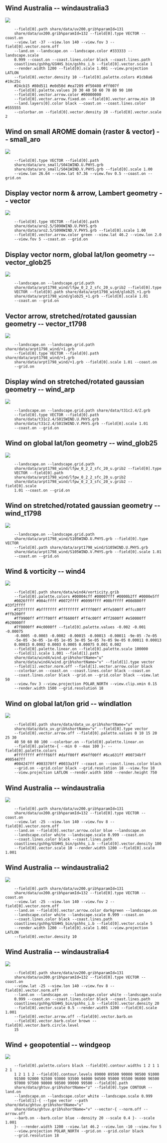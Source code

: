 ## Wind Australia -- windaustralia3
![](share/test/windaustralia3/TEST_0000.png)

```
    --field[0].path share/data/uv200.grib%paramId=131 
    share/data/uv200.grib%paramId=132 --field[0].type VECTOR --coast.on 
    --view.lat -37 --view.lon 140 --view.fov 3 --field[0].vector.norm.off 
    --land.on --landscape.on --landscape.color #333333 --landscape.scale 
    0.999 --coast.on --coast.lines.color black --coast.lines.path 
    coastlines/gshhg/GSHHS_bin/gshhs_i.b --field[0].vector.scale 1 
    --render.width 1200 --field[0].scale 1.001 --view.projection LATLON 
    --field[0].vector.density 10 --field[0].palette.colors #1cb8a6 #19c25c 
    #24cb15 #80d511 #e0d50d #ea7209 #f50408 #ff007f 
    --field[0].palette.values 20 30 40 50 60 70 80 90 100 
    --field[0].vector.arrow.color #00000000 
    --field[0].vector.arrow.fixed.on --field[0].vector.arrow.min 10 
    --land.layers[0].color black --coast.on --coast.lines.color #555555 
    --colorbar.on --field[0].vector.density 20 --field[0].vector.scale 2 
```
## Wind on small AROME domain (raster & vector) -- small_aro
![](share/test/small_aro/TEST_0000.png)

```
    --field[0].type VECTOR --field[0].path 
    share/data/aro_small/S041WIND.U.PHYS.grb 
    share/data/aro_small/S041WIND.V.PHYS.grb --field[0].scale 1.00 
    --view.lon 26.64 --view.lat 67.36 --view.fov 0.5 --coast.on --grid.on 
```
## Display vector norm & arrow, Lambert geometry -- vector
![](share/test/vector/TEST_0000.png)

```
    --field[0].type VECTOR --field[0].path 
    share/data/aro2.5/S090WIND.U.PHYS.grb 
    share/data/aro2.5/S090WIND.V.PHYS.grb --field[0].scale 1.00 
    --field[0].vector.arrow.color green --view.lat 46.2 --view.lon 2.0 
    --view.fov 5 --coast.on --grid.on 
```
## Display vector norm, global lat/lon geometry -- vector_glob25
![](share/test/vector_glob25/TEST_0000.png)

```
    --landscape.on --landscape.grid.path 
    share/data/arpt1798_wind/lfpw_0_2_2_sfc_20_u.grib2 --field[0].type 
    VECTOR --field[0].path share/data/arpt1798_wind/glob25_+1.grb 
    share/data/arpt1798_wind/glob25_+1.grb --field[0].scale 1.01 
    --coast.on --grid.on 
```
## Vector arrow, stretched/rotated gaussian geometry -- vector_t1798
![](share/test/vector_t1798/TEST_0000.png)

```
    --landscape.on --landscape.grid.path share/data/arpt1798_wind/+1.grb 
    --field[0].type VECTOR --field[0].path share/data/arpt1798_wind/+1.grb 
    share/data/arpt1798_wind/+1.grb --field[0].scale 1.01 --coast.on 
    --grid.on 
```
## Display wind on stretched/rotated gaussian geometry -- wind_arp
![](share/test/wind_arp/TEST_0000.png)

```
    --landscape.on --landscape.grid.path share/data/t31c2.4/Z.grb 
    --field[0].type VECTOR --field[0].path 
    share/data/t31c2.4/S015WIND.U.PHYS.grb 
    share/data/t31c2.4/S015WIND.V.PHYS.grb --field[0].scale 1.01 
    --coast.on --grid.on 
```
## Wind on global lat/lon geometry -- wind_glob25
![](share/test/wind_glob25/TEST_0000.png)

```
    --landscape.on --landscape.grid.path 
    share/data/arpt1798_wind/lfpw_0_2_2_sfc_20_u.grib2 --field[0].type 
    VECTOR --field[0].path 
    share/data/arpt1798_wind/lfpw_0_2_2_sfc_20_u.grib2 
    share/data/arpt1798_wind/lfpw_0_2_3_sfc_20_v.grib2 --field[0].scale 
    1.01 --coast.on --grid.on 
```
## Wind on stretched/rotated gaussian geometry -- wind_t1798
![](share/test/wind_t1798/TEST_0000.png)

```
    --landscape.on --landscape.grid.path 
    share/data/arpt1798_wind/S105WIND.U.PHYS.grb --field[0].type VECTOR 
    --field[0].path share/data/arpt1798_wind/S105WIND.U.PHYS.grb 
    share/data/arpt1798_wind/S105WIND.V.PHYS.grb --field[0].scale 1.01 
    --coast.on --grid.on 
```
## Wind & vorticity -- wind4
![](share/test/wind4/TEST_0000.png)

```
    --field[0].path share/data/wind4/vorticity.grib 
    --field[0].palette.colors #00004cff #00007fff #0000b2ff #0000e5ff 
    #0026ffff #004cffff #0072ffff #0099ffff #00bfffff #00d800ff #33f2ffff 
    #72ffffff #bfffffff #ffffffff #ffff00ff #ffe500ff #ffcc00ff #ffb200ff 
    #ff9900ff #ff7f00ff #ff6600ff #ff4c00ff #ff2600ff #e50000ff #b20000ff 
    #7f0000ff #4c0000ff --field[0].palette.values -0.002 -0.001 -0.00075 
    -0.0005 -0.0003 -0.0002 -0.00015 -0.00013 -0.00011 -9e-05 -7e-05 
    -5e-05 -3e-05 -1e-05 1e-05 3e-05 5e-05 7e-05 9e-05 0.00011 0.00013 
    0.00015 0.0002 0.0003 0.0005 0.00075 0.001 0.002 
    --field[0].palette.linear.on --field[0].palette.scale 100000 
    --field[1].scale 1.001 --field[1].path 
    share/data/wind4/wind.grib%shortName="u" 
    share/data/wind4/wind.grib%shortName="v" --field[1].type vector 
    --field[1].vector.norm.off --field[1].vector.arrow.color black 
    --colorbar.on --coast.on --coast.lines.color black --coast.on 
    --coast.lines.color black --grid.on --grid.color black --view.lat 50 
    --view.fov 3 --view.projection POLAR_NORTH --view.clip.xmin 0.15 
    --render.width 1500 --grid.resolution 18 
```
## Wind on global lat/lon grid -- windlatlon
![](share/test/windlatlon/TEST_0000.png)

```
    --field[0].path share/data/data_uv.grib%shortName="u" 
    share/data/data_uv.grib%shortName="v" --field[0].type vector 
    --field[0].vector.arrow.off --field[0].palette.values 0 10 15 20 25 30 
    40 50 60 80 100 --colorbar.on --field[0].palette.linear.on 
    --field[0].palette-{ --min 0 --max 100 }- --field[0].palette.colors 
    #ffffffff #ffff66ff #daff00ff #94ff00ff #6ca631ff #00734bff #005447ff 
    #004247ff #003370ff #0033a3ff --coast.on --coast.lines.color black 
    --grid.on --grid.color black --grid.resolution 18 --view.fov 10 
    --view.projection LATLON --render.width 1650 --render.height 750 
```
## Wind Australia -- windaustralia
![](share/test/windaustralia/TEST_0000.png)

```
    --field[0].path share/data/uv200.grib%paramId=131 
    share/data/uv200.grib%paramId=132 --field[0].type VECTOR --coast.on 
    --view.lat -25 --view.lon 140 --view.fov 8 --field[0].vector.norm.off 
    --land.on --field[0].vector.arrow.color blue --landscape.on 
    --landscape.color white --landscape.scale 0.999 --coast.on 
    --coast.lines.color black --coast.lines.path 
    coastlines/gshhg/GSHHS_bin/gshhs_i.b --field[0].vector.density 100 
    --field[0].vector.scale 10 --render.width 1200 --field[0].scale 1.001 
```
## Wind Australia -- windaustralia2
![](share/test/windaustralia2/TEST_0000.png)

```
    --field[0].path share/data/uv200.grib%paramId=131 
    share/data/uv200.grib%paramId=132 --field[0].type VECTOR --coast.on 
    --view.lat -25 --view.lon 140 --view.fov 2 --field[0].vector.norm.off 
    --land.on --field[0].vector.arrow.color darkgreen --landscape.on 
    --landscape.color white --landscape.scale 0.999 --coast.on 
    --coast.lines.color black --coast.lines.path 
    coastlines/gshhg/GSHHS_bin/gshhs_i.b --field[0].vector.scale 5 
    --render.width 1200 --field[0].scale 1.001 --view.projection LATLON 
    --field[0].vector.density 10 
```
## Wind Australia -- windaustralia4
![](share/test/windaustralia4/TEST_0000.png)

```
    --field[0].path share/data/uv200.grib%paramId=131 
    share/data/uv200.grib%paramId=132 --field[0].type VECTOR --coast.on 
    --view.lat -25 --view.lon 140 --view.fov 8 --field[0].vector.norm.off 
    --land.on --landscape.on --landscape.color white --landscape.scale 
    0.999 --coast.on --coast.lines.color black --coast.lines.path 
    coastlines/gshhg/GSHHS_bin/gshhs_i.b --field[0].vector.density 20 
    --field[0].vector.scale 0.5 --render.width 1200 --field[0].scale 1.001 
    --field[0].vector.arrow.off --field[0].vector.barb.on 
    --field[0].vector.barb.color brown --field[0].vector.barb.circle.level 
    15 
```
## Wind + geopotential -- windgeop
![](share/test/windgeop/TEST_0000.png)

```
    --field[0].palette.colors black --field[0].contour.widths 1 2 1 1 2 1 
    1 2 1 1 2 --field[0].contour.levels 89000 89500 90000 90500 91000 
    91500 92000 92500 93000 93500 94000 94500 95000 95500 96000 96500 
    97000 97500 98000 98500 99000 99500 --field[0].path 
    share/data/ghtuv.grib%shortName="z" --field[0].type CONTOUR --land.on 
    --landscape.on --landscape.color white --landscape.scale 0.999 
    --field[1]-{ --type vector --path share/data/ghtuv.grib%shortName="u" 
    share/data/ghtuv.grib%shortName="v" --vector-{ --norm.off --arrow.off 
    --barb.on --barb.color blue --density 20 --scale 0.4 }- --scale 1.001 
    }- --render.width 1200 --view.lat 46.2 --view.lon -10 --view.fov 5 
    --view.projection POLAR_NORTH --grid.on --grid.color black 
    --grid.resolution 18 
```
